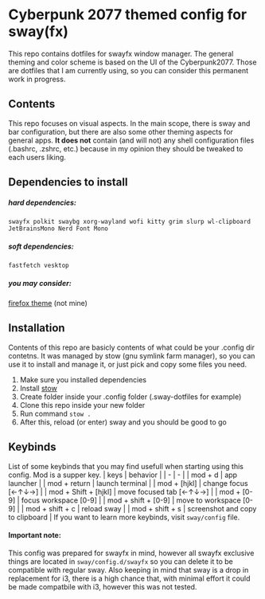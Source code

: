 # Cyberpunk 2077 themed config for sway(fx)
This repo contains dotfiles for swayfx window manager. The general theming and color scheme is based on the UI of the Cyberpunk2077. Those are dotfiles that I am currently using, so you can consider this permanent work in progress.

## Contents
This repo focuses on visual aspects. In the main scope, there is sway and bar configuration, but there are also some other theming aspects for general apps. **It does not** contain (and will not) any shell configuration files (.bashrc, .zshrc, etc.) because in my opinion they should be tweaked to each users liking.

## Dependencies to install
##### hard dependencies:
```
swayfx polkit swaybg xorg-wayland wofi kitty grim slurp wl-clipboard JetBrainsMono Nerd Font Mono
```
##### soft dependencies:
```
fastfetch vesktop 
```
##### you may consider:
[firefox theme](https://addons.mozilla.org/en-US/firefox/addon/cyberpunk-2077-ui) (not mine)

## Installation
Contents of this repo are basicly contents of what could be your .config dir contetns. It was managed by stow (gnu symlink farm manager), so you can use it to install and manage it, or just pick and copy some files you need.

1. Make sure you installed dependencies
2. Install [stow](https://www.gnu.org/software/stow/)
3. Create folder inside your .config folder (.sway-dotfiles for example)
4. Clone this repo inside your new folder
5. Run command `stow .`
6. After this, reload (or enter) sway and you should be good to go

## Keybinds
List of some keybinds that you may find usefull when starting using this config.
Mod is a supper key.
| keys            			    | behavior							|
| -             		    	| -         			    		|
| mod + d         		    	| app launcher						|
| mod + return			    	| launch terminal					|
| mod + [hjkl]					| change focus [←↑↓→]				|
| mod + Shift + [hjkl]	        | move focused tab [←↑↓→]			|
| mod + [0-9]					| focus workspace [0-9]				|
| mod + shift + [0-9]			| move to  workspace [0-9]			|
| mod + shift + c				| reload sway						|
| mod + shift + s				| screenshot and copy to clipboard  | 
If you want to learn more keybinds, visit `sway/config` file.

#### Important note:
This config was prepared for swayfx in mind, however all swayfx exclusive things are located in `sway/config.d/swayfx` so you can delete it to be compatible with regular sway. Also keeping in mind that sway is a drop in replacement for i3, there is a high chance that, with minimal effort it could be made compatbile with i3, however this was not tested.
